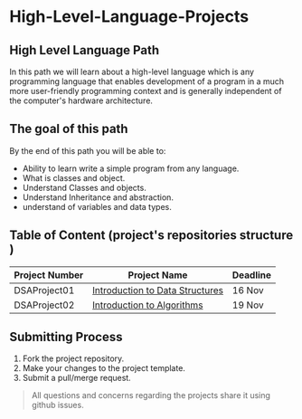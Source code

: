 # High-Level-Language-Projects

## High Level Language Path 

In this path we will learn about a high-level language which is any programming language that enables development of a program in a much more user-friendly programming context and is generally independent of the computer's hardware architecture.

## The goal of this path

By the end of this path you will be able to:

* Ability to learn write a simple program  from any language.
* What is classes and object.
* Understand Classes and objects.
* Understand Inheritance and abstraction.
* understand of variables and data types.





## Table of Content (project's repositories structure )
| Project Number | Project Name | Deadline |
| --- | ----------- |-------------|
DSAProject01 | [Introduction to Data Structures](https://github.com/lamabeta/Introduction-to-data-structures/tree/main) |	16 Nov
DSAProject02 | [Introduction to Algorithms](https://github.com/lamabeta/Introduction-to-algorithms/tree/main) |	19 Nov

## Submitting Process
1. Fork the project repository.
2. Make your changes to the project template.
3. Submit a pull/merge request.
> All questions and concerns regarding the projects share it using github issues.
